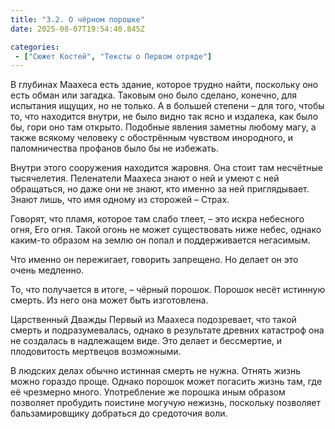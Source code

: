 ```yaml
---
title: "3.2. О чёрном порошке"
date: 2025-08-07T19:54:40.845Z

categories:
 - ["Сюжет Костей", "Тексты о Первом отряде"]
---
```


В глубинах Маахеса есть здание, которое трудно найти, поскольку оно есть
обман или загадка. Таковым оно было сделано, конечно, для испытания
ищущих, но не только. А в большей степени – для того, чтобы то, что
находится внутри, не было видно так ясно и издалека, как было бы, гори
оно там открыто. Подобные явления заметны любому магу, а также всякому
человеку с обострённым чувством инородного, и паломничества профанов
было бы не избежать.

Внутри этого сооружения находится жаровня. Она стоит там несчётные
тысячелетия. Пеленатели Маахеса знают о ней и умеют с ней обращаться, но
даже они не знают, кто именно за ней приглядывает. Знают лишь, что имя
одному из сторожей – Страх.

Говорят, что пламя, которое там слабо тлеет, – это искра небесного огня,
Его огня. Такой огонь не может существовать ниже небес, однако каким-то
образом на землю он попал и поддерживается негасимым.

Что именно он пережигает, говорить запрещено. Но делает он это очень
медленно.

То, что получается в итоге, – чёрный порошок. Порошок несёт истинную
смерть. Из него она может быть изготовлена.

Царственный Дважды Первый из Маахеса подозревает, что такой смерть и
подразумевалась, однако в результате древних катастроф она не создалась
в надлежащем виде. Это делает и бессмертие, и плодовитость мертвецов
возможными.

В людских делах обычно истинная смерть не нужна. Отнять жизнь можно
гораздо проще. Однако порошок может погасить жизнь там, где её чрезмерно
много. Употребление же порошка иным образом позволяет пробудить поистине
могучую нежизнь, поскольку позволяет бальзамировщику добраться до
средоточия воли.
